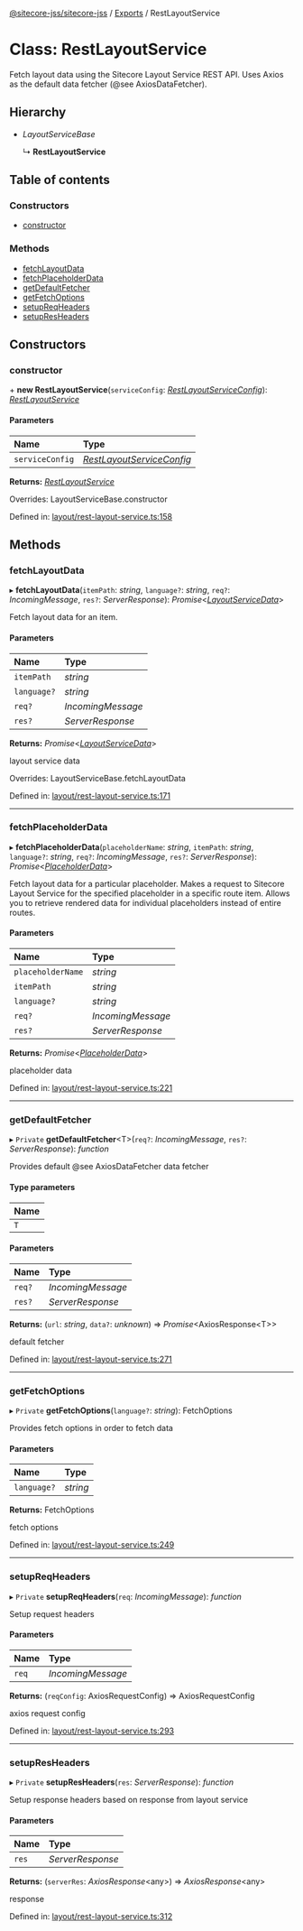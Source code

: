 [@sitecore-jss/sitecore-jss](../README.md) / [Exports](../modules.md) / RestLayoutService

# Class: RestLayoutService

Fetch layout data using the Sitecore Layout Service REST API.
Uses Axios as the default data fetcher (@see AxiosDataFetcher).

## Hierarchy

- *LayoutServiceBase*

  ↳ **RestLayoutService**

## Table of contents

### Constructors

- [constructor](restlayoutservice.md#constructor)

### Methods

- [fetchLayoutData](restlayoutservice.md#fetchlayoutdata)
- [fetchPlaceholderData](restlayoutservice.md#fetchplaceholderdata)
- [getDefaultFetcher](restlayoutservice.md#getdefaultfetcher)
- [getFetchOptions](restlayoutservice.md#getfetchoptions)
- [setupReqHeaders](restlayoutservice.md#setupreqheaders)
- [setupResHeaders](restlayoutservice.md#setupresheaders)

## Constructors

### constructor

\+ **new RestLayoutService**(`serviceConfig`: [*RestLayoutServiceConfig*](../modules.md#restlayoutserviceconfig)): [*RestLayoutService*](restlayoutservice.md)

#### Parameters

| Name | Type |
| :------ | :------ |
| `serviceConfig` | [*RestLayoutServiceConfig*](../modules.md#restlayoutserviceconfig) |

**Returns:** [*RestLayoutService*](restlayoutservice.md)

Overrides: LayoutServiceBase.constructor

Defined in: [layout/rest-layout-service.ts:158](https://github.com/Sitecore/jss/blob/94a2bbf1/packages/sitecore-jss/src/layout/rest-layout-service.ts#L158)

## Methods

### fetchLayoutData

▸ **fetchLayoutData**(`itemPath`: *string*, `language?`: *string*, `req?`: *IncomingMessage*, `res?`: *ServerResponse*): *Promise*<[*LayoutServiceData*](../interfaces/layoutservicedata.md)\>

Fetch layout data for an item.

#### Parameters

| Name | Type |
| :------ | :------ |
| `itemPath` | *string* |
| `language?` | *string* |
| `req?` | *IncomingMessage* |
| `res?` | *ServerResponse* |

**Returns:** *Promise*<[*LayoutServiceData*](../interfaces/layoutservicedata.md)\>

layout service data

Overrides: LayoutServiceBase.fetchLayoutData

Defined in: [layout/rest-layout-service.ts:171](https://github.com/Sitecore/jss/blob/94a2bbf1/packages/sitecore-jss/src/layout/rest-layout-service.ts#L171)

___

### fetchPlaceholderData

▸ **fetchPlaceholderData**(`placeholderName`: *string*, `itemPath`: *string*, `language?`: *string*, `req?`: *IncomingMessage*, `res?`: *ServerResponse*): *Promise*<[*PlaceholderData*](../interfaces/placeholderdata.md)\>

Fetch layout data for a particular placeholder.
Makes a request to Sitecore Layout Service for the specified placeholder in
a specific route item. Allows you to retrieve rendered data for individual placeholders instead of entire routes.

#### Parameters

| Name | Type |
| :------ | :------ |
| `placeholderName` | *string* |
| `itemPath` | *string* |
| `language?` | *string* |
| `req?` | *IncomingMessage* |
| `res?` | *ServerResponse* |

**Returns:** *Promise*<[*PlaceholderData*](../interfaces/placeholderdata.md)\>

placeholder data

Defined in: [layout/rest-layout-service.ts:221](https://github.com/Sitecore/jss/blob/94a2bbf1/packages/sitecore-jss/src/layout/rest-layout-service.ts#L221)

___

### getDefaultFetcher

▸ `Private` **getDefaultFetcher**<T\>(`req?`: *IncomingMessage*, `res?`: *ServerResponse*): *function*

Provides default @see AxiosDataFetcher data fetcher

#### Type parameters

| Name |
| :------ |
| `T` |

#### Parameters

| Name | Type |
| :------ | :------ |
| `req?` | *IncomingMessage* |
| `res?` | *ServerResponse* |

**Returns:** (`url`: *string*, `data?`: *unknown*) => *Promise*<AxiosResponse<T\>\>

default fetcher

Defined in: [layout/rest-layout-service.ts:271](https://github.com/Sitecore/jss/blob/94a2bbf1/packages/sitecore-jss/src/layout/rest-layout-service.ts#L271)

___

### getFetchOptions

▸ `Private` **getFetchOptions**(`language?`: *string*): FetchOptions

Provides fetch options in order to fetch data

#### Parameters

| Name | Type |
| :------ | :------ |
| `language?` | *string* |

**Returns:** FetchOptions

fetch options

Defined in: [layout/rest-layout-service.ts:249](https://github.com/Sitecore/jss/blob/94a2bbf1/packages/sitecore-jss/src/layout/rest-layout-service.ts#L249)

___

### setupReqHeaders

▸ `Private` **setupReqHeaders**(`req`: *IncomingMessage*): *function*

Setup request headers

#### Parameters

| Name | Type |
| :------ | :------ |
| `req` | *IncomingMessage* |

**Returns:** (`reqConfig`: AxiosRequestConfig) => AxiosRequestConfig

axios request config

Defined in: [layout/rest-layout-service.ts:293](https://github.com/Sitecore/jss/blob/94a2bbf1/packages/sitecore-jss/src/layout/rest-layout-service.ts#L293)

___

### setupResHeaders

▸ `Private` **setupResHeaders**(`res`: *ServerResponse*): *function*

Setup response headers based on response from layout service

#### Parameters

| Name | Type |
| :------ | :------ |
| `res` | *ServerResponse* |

**Returns:** (`serverRes`: *AxiosResponse*<any\>) => *AxiosResponse*<any\>

response

Defined in: [layout/rest-layout-service.ts:312](https://github.com/Sitecore/jss/blob/94a2bbf1/packages/sitecore-jss/src/layout/rest-layout-service.ts#L312)
